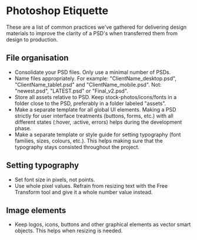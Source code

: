 # Photoshop Etiquette
These are a list of common practices we've gathered for delivering design materials to improve the clarity of a PSD's when transferred them from design to production. 


## File organisation
- Consolidate your PSD files. Only use a minimal number of PSDs.
- Name files appropriately. 
For example: "ClientName_desktop.psd", "ClientName_tablet.psd" and "ClientName_mobile.psd". 
Not: "newest.psd", "LATEST.psd" or "Final_v2.psd".
- Store all assets relative to PSD. Keep stock-photos/icons/fonts  in a folder close to the PSD, preferably in a folder labeled "assets".
- Make a separate template for all global UI elements. Making a PSD strictly for user interface treatments (buttons, forms, etc.) with all different states (:hover, :active, errors) helps during the development phase.
- Make a separate template or style guide for setting typography (font families, sizes, colours, etc.). This helps making sure that the typography stays consisted throughout the project.


## Setting typography
- Set font size in pixels, not points.
- Use whole pixel values. Refrain from resizing text with the Free Transform tool and give it a whole number value instead.


## Image elements
- Keep logos, icons, buttons and other graphical elements as vector smart objects. This helps when resizing is needed.